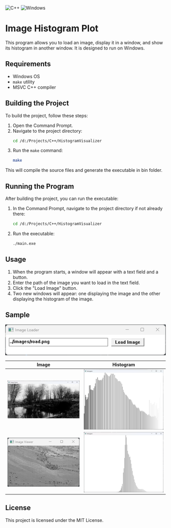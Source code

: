 ![C++](https://img.shields.io/badge/c++-%2300599C.svg?style=for-the-badge&logo=c%2B%2B&logoColor=white) ![Windows](https://img.shields.io/badge/Windows-0078D6?style=for-the-badge&logo=windows&logoColor=white)

# Image Histogram Plot

This program allows you to load an image, display it in a window, and show its histogram in another window. It is designed to run on Windows.

## Requirements

- Windows OS
- `make` utility
- MSVC C++ compiler

## Building the Project

To build the project, follow these steps:

1. Open the Command Prompt.
2. Navigate to the project directory:
   ```sh
   cd /d:/Projects/C++/HistogramVisualizer
   ```
3. Run the `make` command:
   ```sh
   make
   ```

This will compile the source files and generate the executable in bin folder.

## Running the Program

After building the project, you can run the executable:

1. In the Command Prompt, navigate to the project directory if not already there:
   ```sh
   cd /d:/Projects/C++/HistogramVisualizer
   ```
2. Run the executable:
   ```sh
   ./main.exe
   ```

## Usage

1. When the program starts, a window will appear with a text field and a button.
2. Enter the path of the image you want to load in the text field.
3. Click the "Load Image" button.
4. Two new windows will appear: one displaying the image and the other displaying the histogram of the image.

## Sample

![Load Panel](./images/load_panel.png)

| Image                             | Histogram                            |
| --------------------------------- | ------------------------------------ |
| ![Image](./images/file_image.png) | ![Histogram](./images/histogram.png) |
| ![alt text](images/imageTwo.png)  | ![alt text](images/imageTwoHist.png) |

## License

This project is licensed under the MIT License.
